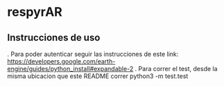 # respyrAR

<!-- En la carpeta codigos_iniciales están los script iniciales que fui armando.

La notebook es la clase que preparamos para el curso de postgrado. En ella esta explicado paso a paso el proceso de descarga de datos.
El script tiff_generator.py toma un cuadrado de latitud y longitud y un periodo en meses. Y devuelve un mapa .tiff con la media mensual en esa región. Tiene dos versiones de funciones, una en la que traté de modularizar un poco las funciones metidas. Mi objetivo sería dejar de usar la libreria geemap. Pero no sé bien aun cómo.

El script timeseries.py tiene las funciones de reducción y tres funciones que generan series promediadas en el día, mes y año. Esto puede ampliarse un montón.

El script collection.py quería modularizar un par de pasos que repito mucho en varios scripts pero no me funciona del todo bien.

El script roi.py es un poco más "interactivo" es simplemente para elegir una región de interes (Region Of Interest) pero me parece que esto es un paso posterior en el diseñor del paquete.

El script date_selection.py también es un poco interactivo, pero la idea es que pueda armar una selección de días o meses a la hora de pedirle a google engine que te devuelva una serie o un mapa.

-->

## Instrucciones de uso
. Para poder autenticar seguir las instrucciones de este link: https://developers.google.com/earth-engine/guides/python_install#expandable-2
. Para correr el test, desde la misma ubicacion que este README correr python3 -m test.test

<!--

## TO DO
. armar un script de example / test razonable
. minima documentación acá
. poner todo en español
. corregir typo interanual es interannual

--

. para dibujar el mapa estoy usando un shp que dibuja contornos. hacer que sea opcional 
. polygon funciona bien pero space_date_meshgrid se rompe si no es rectangular
. bounds de polygon redondean un poco mal (o está desfasado respecto al otro shape)
. hacer algo que descargue los datos del mapa aun si hay algunos pixeles que tienen solo nans (geemap lo hizo)
. cuando uso una coleccion que me pasan, agregar un chequeo que vea que el período que quiero esté adentro (cómo?)
. agregar un chequeo de fecha bien pasada
. está buena la solucion a lo de los reductores? pasan un arreglo de reductores y uno de nombres, tienen que medir lo mismo...
. mascara
. arreglar el warning de pandas index en lo de isocalendar
. desarrollar la documentacion
. reducir cantidad de bibliotecas a usar
. crear poligonos a partir del nombre de la ciudad-prov-pais?


<!--  NECESARIO CORRER ANTES DE INSTALAR (QUÈ PASA SI TIENEN WINDOWS?)

apt-get install libproj-dev proj-data proj-bin
apt-get install libgeos-dev
apt-get -qq install python-cartopy python3-cartopy

#sugerir esto?:
pip uninstall -y shapely    # cartopy and shapely aren't friends (early 2020)
pip install shapely --no-binary shapely
